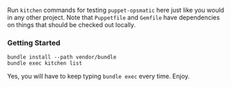 Run `kitchen` commands for testing `puppet-opsmatic` here just like you would in
any other project. Note that `Puppetfile` and `Gemfile` have dependencies on
things that should be checked out locally.

### Getting Started

```
bundle install --path vendor/bundle
bundle exec kitchen list
```

Yes, you will have to keep typing `bundle exec` every time. Enjoy.
